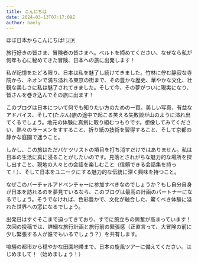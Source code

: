 ```yaml
---
title: こんにちは
date: 2024-03-13T07:17:09Z
author: baely
---
```


ほぼ日本からこんにちは! 🇯🇵



旅行好きの皆さま、冒険者の皆さまへ。ベルトを締めてください、なぜなら私が何年も心に秘めてきた冒険、日本への旅に出発します！

私が記憶をたどる限り、日本は私を魅了し続けてきました。竹林に佇む静寂な寺院から、ネオンで満ち溢れる東京の街まで、その豊かな歴史、華やかな文化、壮観な美しさに私は魅了されてきました。そして今、その夢がついに現実になり、皆さんを巻き込んでその旅に出ます！



このブログは日本について何でも知りたい方のための一貫。美しい写真、有益なアドバイス、そして(たぶん)旅の途中で起こる笑える失敗談が山のように溢れ出てくるでしょう。地元の体験に真剣に取り組むつもりです。想像してみてください、熱々のラーメンをすすること、折り紙の技術を習得すること、そして京都の静かな庭園で迷うこと。



しかし、この旅はただバケツリストの項目を打ち消すだけではありません。私は日本の生活に真に浸ることがしたいのです。見落とされがちな魅力的な場所を探し出すこと、現地の人々との会話を楽しむこと（信頼できる会話集を持って！）、そして日本をユニークにする魅力的な伝統に深く興味を持つこと。



なぜこのバーチャルアドベンチャーに参加すべきなのでしょうか？もし自分自身が日本を訪れるのを夢見ているなら、このブログは最高の計画のパートナーになるでしょう。そうでなければ、色彩豊かで、文化が融合した、驚くべき体験に溢れた世界への窓になるでしょう。



出発日はすぐそこまで迫ってきており、すでに旅立ちの興奮が高まっています！次回の投稿では、詳細な旅行計画と旅行前の緊張感（正直言って、大冒険の前に少し緊張する人が誰でもいるでしょう？）を共有します。



喧騒の都市から穏やかな田園地帯まで、日本の旋風ツアーに備えてください。はじめまして！（始めましょう！）